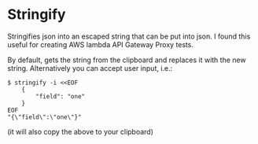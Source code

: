 # Stringify

Stringifies json into an escaped string that can be put into json.
I found this useful for creating AWS lambda API Gateway Proxy tests.

By default, gets the string from the clipboard and replaces it with the new string.
Alternatively you can accept user input, i.e.:

```
$ stringify -i <<EOF
    {
        "field": "one"
    }
EOF
"{\"field\":\"one\"}"
```
(it will also copy the above to your clipboard)

